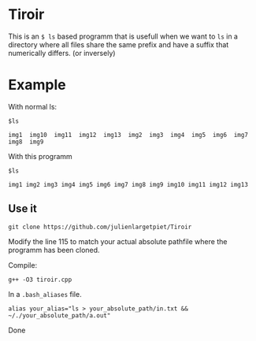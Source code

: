 # Tiroir

This is an `$ ls` based programm that is usefull when we want to `ls` in a directory where all files share the same prefix and have a suffix that numerically differs. (or inversely)

# Example

With normal ls:

```
$ls

img1  img10  img11  img12  img13  img2  img3  img4  img5  img6  img7  img8  img9
```

With this programm

```
$ls

img1 img2 img3 img4 img5 img6 img7 img8 img9 img10 img11 img12 img13
```

## Use it

`git clone https://github.com/julienlargetpiet/Tiroir`

Modify the line 115 to match your actual absolute pathfile where the programm has been cloned.

Compile:

`g++ -O3 tiroir.cpp`

In a `.bash_aliases` file.

```
alias your_alias="ls > your_absolute_path/in.txt && ~/./your_absolute_path/a.out"
```

Done


